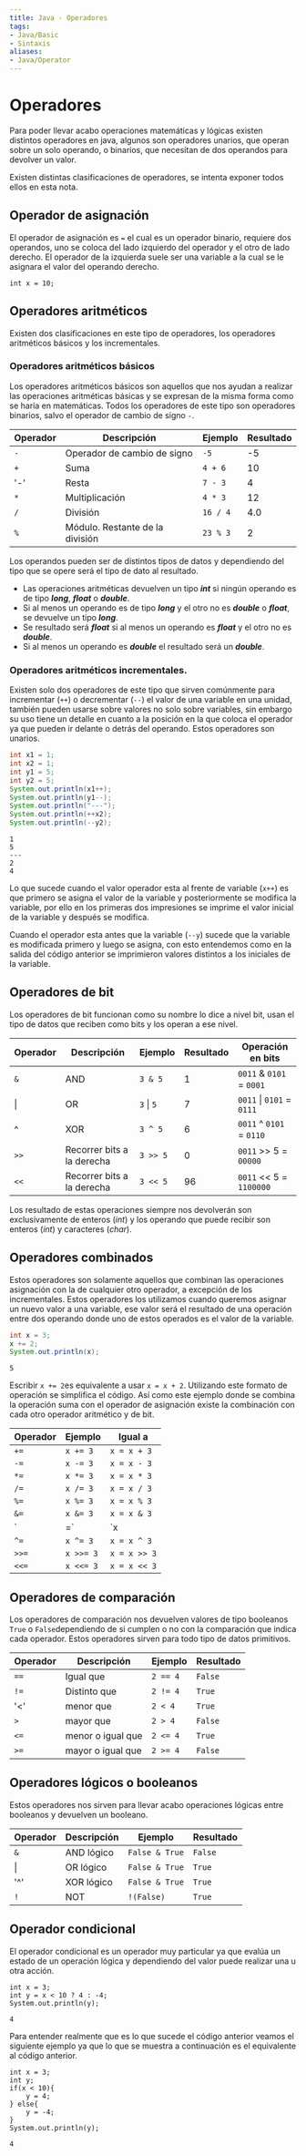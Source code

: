 ```yaml
---
title: Java - Operadores
tags:  
- Java/Basic
- Sintaxis
aliases:
- Java/Operator
---
```


# Operadores

Para poder llevar acabo operaciones matemáticas y lógicas existen distintos operadores en java, algunos son operadores unarios, que operan sobre un solo operando, o binarios, que necesitan de dos operandos para devolver un valor. 

Existen distintas clasificaciones de operadores, se intenta exponer todos ellos en esta nota.

## Operador de asignación

El operador de asignación es `=` el cual es un operador binario, requiere dos operandos, uno se coloca del lado izquierdo del operador y el otro de lado derecho. El operador de la izquierda suele ser una variable a la cual se le asignara el valor del operando derecho.

```java:Asignación
int x = 10;
```

## Operadores aritméticos

Existen dos clasificaciones en este tipo de operadores, los operadores aritméticos básicos y los incrementales.

### Operadores aritméticos básicos

Los operadores aritméticos básicos son aquellos que nos ayudan a realizar las operaciones aritméticas básicas y se expresan de la misma forma como se haría en matemáticas. Todos los operadores de este tipo son operadores binarios, salvo el operador de cambio de signo `-`.

| Operador | Descripción                     | Ejemplo  | Resultado |
| -------- | ------------------------------- | -------- | --------- |
| `-`      | Operador de cambio de signo     | `-5`     | -5        |
| `+`      | Suma                            | `4 + 6`  | 10        |
| '-'      | Resta                           | `7 - 3`  | 4         |
| `*`      | Multiplicación                  | `4 * 3`  | 12        |
| `/`      | División                        | `16 / 4` | 4.0       |
| `%`      | Módulo. Restante de la división | `23 % 3` | 2         | 

Los operandos pueden ser de distintos tipos de datos y dependiendo del tipo que se opere será el tipo de dato al resultado.
* Las operaciones aritméticas devuelven un tipo ***int*** si ningún operando es de tipo ***long***, ***float*** o ***double***.
* Si al menos un operando es de tipo ***long*** y el otro no es ***double*** o ***float***, se devuelve un tipo ***long***.
* Se resultado será ***float*** si al menos un operando es ***float*** y el otro no es ***double***.
* Si al menos un operando es ***double*** el resultado será un ***double***.

### Operadores aritméticos incrementales.

Existen solo dos operadores de este tipo que sirven comúnmente para incrementar (`++`) o decrementar (`--`) el valor de una variable en una unidad, también pueden usarse sobre valores no solo sobre variables, sin embargo su uso tiene un detalle en cuanto a la posición en la que coloca el operador ya que pueden ir delante o detrás del operando. Estos operadores son unarios.

```java
int x1 = 1;
int x2 = 1;
int y1 = 5;
int y2 = 5;
System.out.println(x1++);
System.out.println(y1--);
System.out.println("---");
System.out.println(++x2);
System.out.println(--y2);
```
```:Output
1
5
---
2
4
```

Lo que sucede cuando el valor operador esta al frente de variable (`x++`) es que primero se asigna el valor de la variable y posteriormente se modifica la variable, por ello en los primeras dos impresiones se imprime el valor inicial de la variable y después se modifica.

Cuando el operador esta antes que la variable (`--y`) sucede que la variable es modificada primero y luego se asigna, con esto entendemos como en la salida del código anterior se imprimieron valores distintos a los iniciales de la variable.

## Operadores de bit

Los operadores de bit funcionan como su nombre lo dice a nivel bit, usan el tipo de datos que reciben como bits y los operan a ese nivel.

| Operador | Descripción                | Ejemplo    | Resultado | Operación en bits         |
| -------- | -------------------------- | ---------- | --------- | ------------------------- |
| `&`      | AND                        | `3 & 5`    | 1         | `0011` & `0101` = `0001`  |
| \|       | OR                         | `3` \| `5` | 7         | `0011` \| `0101` = `0111` |
| ^        | XOR                        | `3 ^ 5`    | 6         | `0011` ^ `0101` = `0110`  |
| `>>`     | Recorrer bits a la derecha | `3 >> 5`   | 0         | `0011` >> 5 = `00000`     |
| `<<`     | Recorrer bits a la derecha | `3 << 5`   | 96        | `0011` << 5 = `1100000`   |

Los resultado de estas operaciones siempre nos devolverán son exclusivamente de enteros (*int*) y los operando que puede recibir son enteros (*int*) y caracteres (*char*).
## Operadores combinados

Estos operadores son solamente aquellos que combinan las operaciones asignación con la de cualquier otro operador, a excepción de los incrementales. Estos operadores los utilizamos cuando queremos asignar un nuevo valor a una variable, ese valor será el resultado de una operación entre dos operando donde uno de estos operados es el valor de la variable.

```java
int x = 3;
x += 2;
System.out.println(x);
```
```:Output
5
```

Escribir `x += 2`es equivalente a usar `x = x + 2`. Utilizando este formato de operación se simplifica el código. Así como este ejemplo donde se combina la operación suma con el operador de asignación existe la combinación con cada otro operador aritmético y de bit.

| Operador | Ejemplo   | Igual a      |
| -------- | --------- | ------------ |
| `+=`     | `x += 3`  | `x = x + 3`  |
| `-=`     | `x -= 3`  | `x = x - 3`  |
| `*=`     | `x *= 3`  | `x = x * 3`  |
| `/=`     | `x /= 3`  | `x = x / 3`  |
| `%=`     | `x %= 3`  | `x = x % 3`  |
| `&=`     | `x &= 3`  | `x = x & 3`  |
| `|=`     | `x |= 3`  | `x = x | 3`  |
| `^=`     | `x ^= 3`  | `x = x ^ 3`  |
| `>>=`    | `x >>= 3` | `x = x >> 3` |
| `<<=`    | `x <<= 3` | `x = x << 3` |

## Operadores de comparación

Los operadores de comparación nos devuelven valores de tipo booleanos `True` o `False`dependiendo de si cumplen o no con la comparación que indica cada operador. Estos operadores sirven para todo tipo de datos primitivos.

| Operador | Descripción       | Ejemplo  | Resultado |
| -------- | ----------------- | -------- | --------- |
| `==`     | Igual que         | `2 == 4` | `False`   |
| `!=`     | Distinto que      | `2 != 4` | `True`    |
| '<'      | menor que         | `2 < 4`  | `True`    |
| `>`      | mayor que         | `2 > 4`  | `False`   |
| `<=`     | menor o igual que | `2 <= 4` | `True`    |
| `>=`     | mayor o igual que | `2 >= 4` | `False`   |

## Operadores lógicos o booleanos

Estos operadores nos sirven para llevar acabo operaciones lógicas entre booleanos y devuelven un booleano.

| Operador | Descripción | Ejemplo        | Resultado |
| -------- | ----------- | -------------- | --------- |
| `&`      | AND lógico  | `False & True` | `False`   |
| \|       | OR lógico   | `False & True` | `True`    |
| '^'      | XOR lógico  | `False & True` | `True`    |
| `!`      | NOT         | `!(False)`     | `True`    |

## Operador condicional

El operador condicional es un operador muy particular ya que evalúa un estado de un operación lógica y dependiendo del valor puede realizar una u otra acción.

```java:Operador_Condicional
int x = 3;
int y = x < 10 ? 4 : -4;
System.out.println(y);
```
```:Output
4
```

Para entender realmente que es lo que sucede el código anterior veamos el siguiente ejemplo ya que lo que se muestra a continuación es el equivalente al código anterior.

```java:Equivalente_al_Operador_Condicional
int x = 3;
int y;
if(x < 10){
	y = 4;
} else{
	y = -4;
}
System.out.println(y);
```
```:Output
4
```